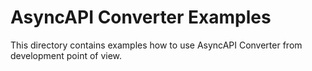 # AsyncAPI Converter Examples

This directory contains examples how to use AsyncAPI Converter from development point of view.
